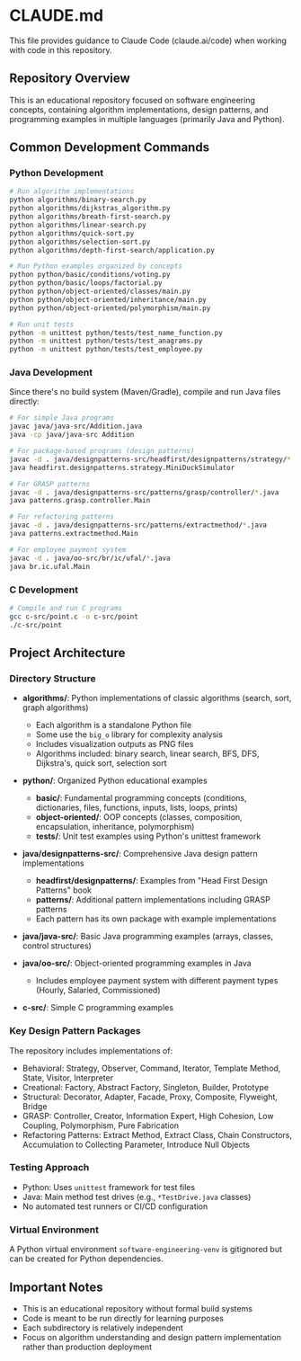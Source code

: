 # CLAUDE.md

This file provides guidance to Claude Code (claude.ai/code) when working with code in this repository.

## Repository Overview

This is an educational repository focused on software engineering concepts, containing algorithm implementations, design patterns, and programming examples in multiple languages (primarily Java and Python).

## Common Development Commands

### Python Development

```bash
# Run algorithm implementations
python algorithms/binary-search.py
python algorithms/dijkstras_algorithm.py
python algorithms/breath-first-search.py
python algorithms/linear-search.py
python algorithms/quick-sort.py
python algorithms/selection-sort.py
python algorithms/depth-first-search/application.py

# Run Python examples organized by concepts
python python/basic/conditions/voting.py
python python/basic/loops/factorial.py
python python/object-oriented/classes/main.py
python python/object-oriented/inheritance/main.py
python python/object-oriented/polymorphism/main.py

# Run unit tests
python -m unittest python/tests/test_name_function.py
python -m unittest python/tests/test_anagrams.py
python -m unittest python/tests/test_employee.py
```

### Java Development

Since there's no build system (Maven/Gradle), compile and run Java files directly:

```bash
# For simple Java programs
javac java/java-src/Addition.java
java -cp java/java-src Addition

# For package-based programs (design patterns)
javac -d . java/designpatterns-src/headfirst/designpatterns/strategy/*.java
java headfirst.designpatterns.strategy.MiniDuckSimulator

# For GRASP patterns
javac -d . java/designpatterns-src/patterns/grasp/controller/*.java
java patterns.grasp.controller.Main

# For refactoring patterns
javac -d . java/designpatterns-src/patterns/extractmethod/*.java
java patterns.extractmethod.Main

# For employee payment system
javac -d . java/oo-src/br/ic/ufal/*.java
java br.ic.ufal.Main
```

### C Development

```bash
# Compile and run C programs
gcc c-src/point.c -o c-src/point
./c-src/point
```

## Project Architecture

### Directory Structure

- **algorithms/**: Python implementations of classic algorithms (search, sort, graph algorithms)
  - Each algorithm is a standalone Python file
  - Some use the `big_o` library for complexity analysis
  - Includes visualization outputs as PNG files
  - Algorithms included: binary search, linear search, BFS, DFS, Dijkstra's, quick sort, selection sort

- **python/**: Organized Python educational examples
  - **basic/**: Fundamental programming concepts (conditions, dictionaries, files, functions, inputs, lists, loops, prints)
  - **object-oriented/**: OOP concepts (classes, composition, encapsulation, inheritance, polymorphism)
  - **tests/**: Unit test examples using Python's unittest framework

- **java/designpatterns-src/**: Comprehensive Java design pattern implementations
  - **headfirst/designpatterns/**: Examples from "Head First Design Patterns" book
  - **patterns/**: Additional pattern implementations including GRASP patterns
  - Each pattern has its own package with example implementations

- **java/java-src/**: Basic Java programming examples (arrays, classes, control structures)
- **java/oo-src/**: Object-oriented programming examples in Java
  - Includes employee payment system with different payment types (Hourly, Salaried, Commissioned)
- **c-src/**: Simple C programming examples

### Key Design Pattern Packages

The repository includes implementations of:
- Behavioral: Strategy, Observer, Command, Iterator, Template Method, State, Visitor, Interpreter
- Creational: Factory, Abstract Factory, Singleton, Builder, Prototype
- Structural: Decorator, Adapter, Facade, Proxy, Composite, Flyweight, Bridge
- GRASP: Controller, Creator, Information Expert, High Cohesion, Low Coupling, Polymorphism, Pure Fabrication
- Refactoring Patterns: Extract Method, Extract Class, Chain Constructors, Accumulation to Collecting Parameter, Introduce Null Objects

### Testing Approach

- Python: Uses `unittest` framework for test files
- Java: Main method test drives (e.g., `*TestDrive.java` classes)
- No automated test runners or CI/CD configuration

### Virtual Environment

A Python virtual environment `software-engineering-venv` is gitignored but can be created for Python dependencies.

## Important Notes

- This is an educational repository without formal build systems
- Code is meant to be run directly for learning purposes
- Each subdirectory is relatively independent
- Focus on algorithm understanding and design pattern implementation rather than production deployment